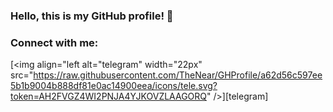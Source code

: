 ### Hello, this is my GitHub profile! 👋

### Connect with me:

[<img align="left alt="telegram" width="22px" src="https://raw.githubusercontent.com/TheNear/GHProfile/a62d56c597ee5b1b9004b888df81e0ac14900eea/icons/tele.svg?token=AH2FVGZ4WI2PNJA4YJKOVZLAAGORQ" />][telegram]